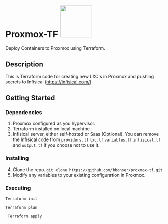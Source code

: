 # Proxmox-TF  <img src=https://static-00.iconduck.com/assets.00/terraform-icon-1803x2048-hodrzd3t.png width="100"> #
Deploy Containers to Proxmox using Terraform.

## Description ##
This is Terraform code for creating new LXC's in Proxmox and pushing secrets to Infisical (https://infisical.com/)

## Getting Started ##
### Dependencies ###
1. Proxmox configured as you hypervisor.
2. Terraform installed on local machine.
3. Infisical server, either self-hosted or Saas (Optional). You can remove the Infisical code from ``providers.tf`` ``lxc.tf`` ``variables.tf`` ``infisical.tf`` and ``output.tf`` if you choose not to use it.

### Installing ###
4. Clone the repo. ``` git clone https://github.com/bbonser/proxmox-tf.git ```
5. Modify any variables to your existing configuration in Proxmox.

### Executing ###
``` Terraform init ```

``` Terraform plan ```

``` Terraform apply```
